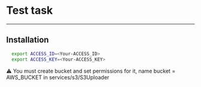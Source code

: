 # Test task
___

## Installation


```bash
  export ACCESS_ID=<Your-ACCESS_ID>  
  export ACCESS_KEY=<Your-ACCESS_KEY>
```

⚠️ You must create bucket and set permissions for it, name bucket = AWS_BUCKET in services/s3/S3Uploader

